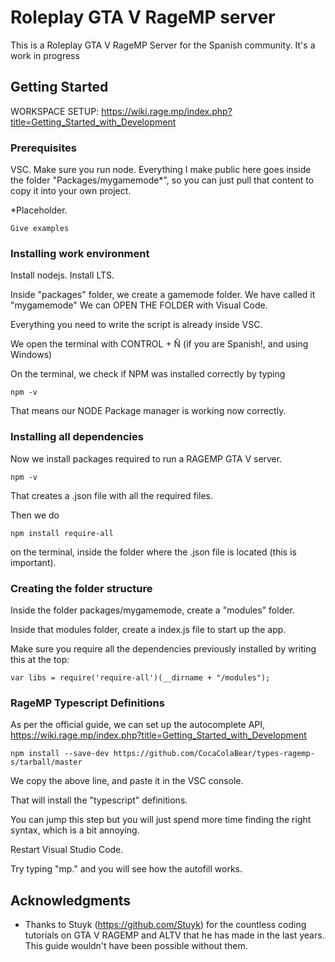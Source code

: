 # Roleplay GTA V RageMP server 

This is a Roleplay GTA V RageMP Server for the Spanish community.
It's a work in progress

## Getting Started

WORKSPACE SETUP: 
https://wiki.rage.mp/index.php?title=Getting_Started_with_Development

### Prerequisites

VSC.
Make sure you run node.
Everything I make public here goes inside the folder "Packages/mygamemode*", so you can just pull that content to copy it into your own project.

*Placeholder. 

```
Give examples
```

### Installing work environment

Install nodejs.
Install LTS. 

Inside "packages" folder, we create a gamemode folder. We have called it "mygamemode"
We can OPEN THE FOLDER with Visual Code. 

Everything you need to write the script is already inside VSC.

We open the terminal with CONTROL + Ñ (if you are Spanish!, and using Windows)

On the terminal, we check if NPM was installed correctly by typing 

```
npm -v
```

That means our NODE Package manager is working now correctly. 


### Installing all dependencies

Now we install packages required to run a RAGEMP GTA V server. 

```
npm -v

```

That creates a .json file with all the required files. 

Then we do

```
npm install require-all

``` 
 on the terminal, inside the folder where the .json file is located (this is important).

### Creating the folder structure

Inside the folder packages/mygamemode, create a "modules" folder.

Inside that modules folder, create a index.js file to start up the app.

Make sure you require all the dependencies previously installed by writing this at the top: 



```
var libs = require('require-all')(__dirname + "/modules");
```

### RageMP Typescript Definitions 

As per the official guide, we can set up the autocomplete API,
https://wiki.rage.mp/index.php?title=Getting_Started_with_Development

```
npm install --save-dev https://github.com/CocaColaBear/types-ragemp-s/tarball/master
```

We copy the above line, and paste it in the VSC console. 

That will install the "typescript" definitions. 

You can jump this step but you will just spend more time finding the right syntax, which is a bit annoying.

Restart Visual Studio Code.

Try typing "mp." and you will see how the autofill works. 


## Acknowledgments

* Thanks to Stuyk (https://github.com/Stuyk) for the countless coding tutorials on GTA V RAGEMP and ALTV that he has made in the last years. This guide wouldn't have been possible without them.
